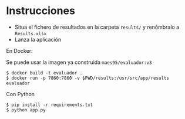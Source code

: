 # Instrucciones

- Situa el fichero de resultados en la carpeta `results/` y renómbralo a `Results.xlsx`
- Lanza la aplicación 

En Docker:

Se puede usar la imagen ya construida `maes95/evaluador:v3`
```
$ docker build -t evaluador .
$ docker run -p 7860:7860 -v $PWD/results:/usr/src/app/results evaluador
```

Con Python
```
$ pip install -r requirements.txt
$ python app.py
```